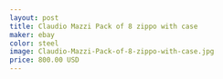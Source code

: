 ```yaml
---
layout: post
title: Claudio Mazzi Pack of 8 zippo with case
maker: ebay
color: steel
image: Claudio-Mazzi-Pack-of-8-zippo-with-case.jpg
price: 800.00 USD
---
```

